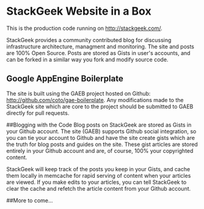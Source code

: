 # StackGeek Website in a Box
This is the production code running on http://stackgeek.com/.  

StackGeek provides a community contributed blog for discussing infrastructure architecture, managment and monitoring.  The site and posts are 100% Open Source.  Posts are stored as Gists in user's accounts, and can be forked in a similar way you fork and modify source code.

## Google AppEngine Boilerplate
The site is built using the GAEB project hosted on Github: http://github.com/coto/gae-boilerplate.  Any modifications made to the StackGeek site which are core to the project should be submitted to GAEB directly for pull requests.

##Blogging with the Code
Blog posts on StackGeek are stored as Gists in your Github account.  The site (GAEB) supports Github social integration, so you can tie your account to Github and have the site create gists which are the truth for blog posts and guides on the site.  These gist articles are stored entirely in your Github account and are, of course, 100% your copyrighted content. 

StackGeek will keep track of the posts you keep in your Gists, and cache them locally in memcache for rapid serving of content when your articles are viewed.  If you make edits to your articles, you can tell StackGeek to clear the cache and refetch the article content from your Github account.

##More to come...